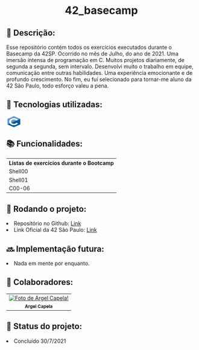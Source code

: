 <!--<div id="portfolio-slideshow-items" class="hide-on-portfolio" visibility="0">

</div>
-->

<div class="hide-on-portfolio">
<h1 align="center"> 42_basecamp </h1>

## :memo: Descrição:
Esse repositório contém todos os exercícios executados durante o Basecamp da 42SP. Ocorrido no mês de Julho, do ano de 2021. Uma imersão intensa de programação em C. Muitos projetos diariamente, de segunda a segunda, sem intervalo. Desenvolvi muito o trabalho em equipe, comunicação entre outras habilidades. Uma experiência emocionante e de profundo crescimento. No fim, eu fui selecionado para tornar-me aluno da 42 São Paulo, todo esforço valeu a pena.
</div>

<div class="row">

## :wrench: Tecnologias utilizadas:<br>
<div style="display: inline_block">
    <img align="center" alt="gel-Js" height="30" width="40" src="https://raw.githubusercontent.com/devicons/devicon/master/icons/c/c-original.svg">

</div>

<div class="row">
    
## :books: Funcionalidades:<br>
<table class="special-border">
<tr>
<th colspan="2">Listas de exercícios durante o Bootcamp</th>
</tr>
<tr>
    <td colspan="2">Shell00</td>
</tr>
<tr>
    <td colspan="2">Shell01</td>
</tr>
<tr>
    <td colspan="2">C00-06</td>
</tr>
</table>
    
</div>

<div class="row">

## :rocket: Rodando o projeto:<br>
    
<li>Repositório no Github: <a href="https://github.com/argelcapela/42_basecamp">Link</a></li>
<li>Link Oficial da 42 São Paulo: <a href="https://www.42sp.org.br/">Link</a></li>
 
</div>
<div class="row">

## :soon: Implementação futura:<br>
    
<li>Nada em mente por enquanto.</li>
    
</div>
<div class="row">
    

## :handshake: Colaboradores:<br>
<table>
  <tr>
    <td align="center">
      <a href="http://github.com/argelcapela">
        <img src="https://avatars.githubusercontent.com/u/79276276?s=400&u=055b803f4708d59eaf50208ba601f85844125757&v=4" width="100px;" alt="Foto de Argel Capela!"/><br>
        <sub>
          <b>Argel Capela</b>
        </sub>
      </a>
    </td>
  </tr>
</table>
</div>
<div class="row">
    
## :dart: Status do projeto:<br>

<li>Concluído 30/7/2021</li>
    
</div>
<br>
